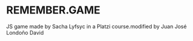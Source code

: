 # REMEMBER.GAME
JS game made by Sacha Lyfsyc in a Platzi course.modified by Juan José Londoño David
